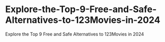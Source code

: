 # Explore-the-Top-9-Free-and-Safe-Alternatives-to-123Movies-in-2024
Explore the Top 9 Free and Safe Alternatives to 123Movies in 2024
